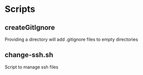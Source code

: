 # Scripts

## createGitIgnore
Providing a directory will add .gitignore files to empty directories

## change-ssh.sh
Script to manage ssh files
